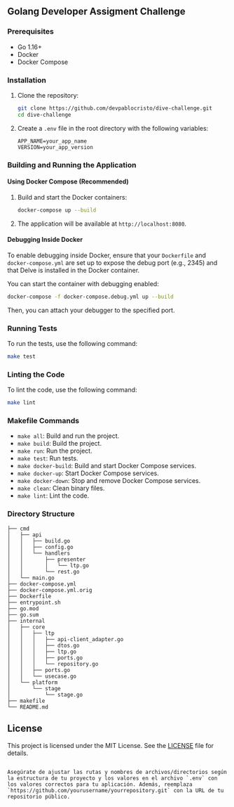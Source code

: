 ## Golang Developer Assigment Challenge

### Prerequisites

- Go 1.16+
- Docker
- Docker Compose

### Installation

1. Clone the repository:
   ```sh
   git clone https://github.com/devpablocristo/dive-challenge.git
   cd dive-challenge
   ```

2. Create a `.env` file in the root directory with the following variables:
   ```env
   APP_NAME=your_app_name
   VERSION=your_app_version
   ```

### Building and Running the Application

#### Using Docker Compose (Recommended)

1. Build and start the Docker containers:
   ```sh
   docker-compose up --build
   ```

2. The application will be available at `http://localhost:8080`.

#### Debugging Inside Docker

To enable debugging inside Docker, ensure that your `Dockerfile` and `docker-compose.yml` are set up to expose the debug port (e.g., 2345) and that Delve is installed in the Docker container.

You can start the container with debugging enabled:
```sh
docker-compose -f docker-compose.debug.yml up --build
```

Then, you can attach your debugger to the specified port.

### Running Tests

To run the tests, use the following command:
```sh
make test
```

### Linting the Code

To lint the code, use the following command:
```sh
make lint
```

### Makefile Commands

- `make all`: Build and run the project.
- `make build`: Build the project.
- `make run`: Run the project.
- `make test`: Run tests.
- `make docker-build`: Build and start Docker Compose services.
- `make docker-up`: Start Docker Compose services.
- `make docker-down`: Stop and remove Docker Compose services.
- `make clean`: Clean binary files.
- `make lint`: Lint the code.

### Directory Structure

```
├── cmd
│   ├── api
│   │   ├── build.go
│   │   ├── config.go
│   │   └── handlers
│   │       ├── presenter
│   │       │   └── ltp.go
│   │       └── rest.go
│   └── main.go
├── docker-compose.yml
├── docker-compose.yml.orig
├── Dockerfile
├── entrypoint.sh
├── go.mod
├── go.sum
├── internal
│   ├── core
│   │   ├── ltp
│   │   │   ├── api-client_adapter.go
│   │   │   ├── dtos.go
│   │   │   ├── ltp.go
│   │   │   ├── ports.go
│   │   │   └── repository.go
│   │   ├── ports.go
│   │   └── usecase.go
│   └── platform
│       └── stage
│           └── stage.go
├── makefile
└── README.md
```

## License

This project is licensed under the MIT License. See the [LICENSE](LICENSE) file for details.
```

Asegúrate de ajustar las rutas y nombres de archivos/directorios según la estructura de tu proyecto y los valores en el archivo `.env` con los valores correctos para tu aplicación. Además, reemplaza `https://github.com/yourusername/yourrepository.git` con la URL de tu repositorio público.